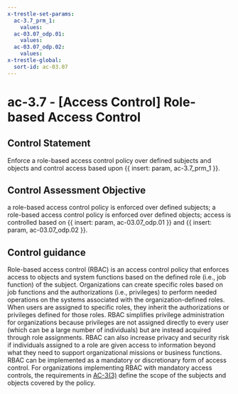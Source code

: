 ```yaml
---
x-trestle-set-params:
  ac-3.7_prm_1:
    values:
  ac-03.07_odp.01:
    values:
  ac-03.07_odp.02:
    values:
x-trestle-global:
  sort-id: ac-03.07
---
```


# ac-3.7 - \[Access Control\] Role-based Access Control

## Control Statement

Enforce a role-based access control policy over defined subjects and objects and control access based upon {{ insert: param, ac-3.7_prm_1 }}.

## Control Assessment Objective

a role-based access control policy is enforced over defined subjects;
a role-based access control policy is enforced over defined objects;
access is controlled based on {{ insert: param, ac-03.07_odp.01 }} and {{ insert: param, ac-03.07_odp.02 }}.

## Control guidance

Role-based access control (RBAC) is an access control policy that enforces access to objects and system functions based on the defined role (i.e., job function) of the subject. Organizations can create specific roles based on job functions and the authorizations (i.e., privileges) to perform needed operations on the systems associated with the organization-defined roles. When users are assigned to specific roles, they inherit the authorizations or privileges defined for those roles. RBAC simplifies privilege administration for organizations because privileges are not assigned directly to every user (which can be a large number of individuals) but are instead acquired through role assignments. RBAC can also increase privacy and security risk if individuals assigned to a role are given access to information beyond what they need to support organizational missions or business functions. RBAC can be implemented as a mandatory or discretionary form of access control. For organizations implementing RBAC with mandatory access controls, the requirements in [AC-3(3)](#ac-3.3) define the scope of the subjects and objects covered by the policy.

